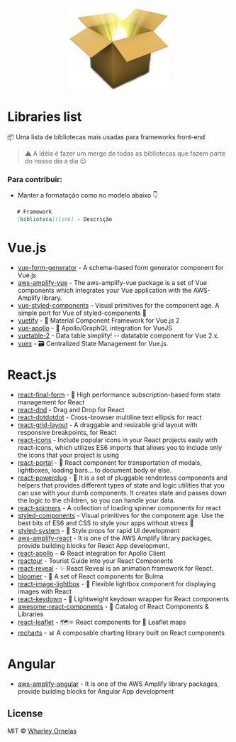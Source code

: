 <p align="center">
  <img src="assets/package.png"/>
</p>

# Libraries list

📦 Uma lista de bibliotecas mais usadas para frameworks front-end

> ⚠️ A idéia é fazer um merge de todas as bibliotecas que fazem parte do nosso dia a dia 😉

### Para contribuir:

- Manter a formatação como no modelo abaixo 👇
```markdown
   # Framework
   [biblioteca](link) - Descrição
```


# Vue.js
- [vue-form-generator](https://github.com/vue-generators/vue-form-generator) - A schema-based form generator component for Vue.js
- [aws-amplify-vue](https://github.com/aws-amplify/amplify-js/tree/master/packages/aws-amplify-vue) - The aws-amplify-vue package is a set of Vue components which integrates your Vue application with the AWS-Amplify library.
- [vue-styled-components](https://github.com/styled-components/vue-styled-components) - Visual primitives for the component age. A simple port for Vue of styled-components 💅
- [vuetify](https://github.com/vuetifyjs/vuetify) - 🐉 Material Component Framework for Vue.js 2
- [vue-apollo](https://github.com/Akryum/vue-apollo) - 🚀 Apollo/GraphQL integration for VueJS
- [vuetable-2](https://github.com/ratiw/vuetable-2) - Data table simplify! -- datatable component for Vue 2.x.
- [vuex](https://github.com/vuejs/vuex) - 🗃️ Centralized State Management for Vue.js.

# React.js
- [react-final-form](https://github.com/final-form/react-final-form) - 🏁 High performance subscription-based form state management for React
- [react-dnd](https://github.com/react-dnd/react-dnd) - Drag and Drop for React
- [react-dotdotdot](https://github.com/CezaryDanielNowak/React-dotdotdot) - Cross-browser multiline text ellipsis for react
- [react-grid-layout](https://github.com/STRML/react-grid-layout) - A draggable and resizable grid layout with responsive breakpoints, for React
- [react-icons](https://github.com/react-icons/react-icons) - Include popular icons in your React projects easly with react-icons, which utilizes ES6 imports that allows you to include only the icons that your project is using
- [react-portal](https://github.com/tajo/react-portal) - 🎯 React component for transportation of modals, lightboxes, loading bars... to document.body or else.
- [react-powerplug](https://github.com/renatorib/react-powerplug) - 🔌 It is a set of pluggable renderless components and helpers that provides different types of state and logic utilities that you can use with your dumb components. It creates state and passes down the logic to the children, so you can handle your data.
- [react-spinners](https://github.com/davidhu2000/react-spinners) - A collection of loading spinner components for react
- [styled-components](https://github.com/styled-components/styled-components) - Visual primitives for the component age. Use the best bits of ES6 and CSS to style your apps without stress 💅
- [styled-system](https://styled-system.com/) - 💅 Style props for rapid UI development
- [aws-amplify-react](https://github.com/aws-amplify/amplify-js/tree/master/packages/aws-amplify-react) -  It is one of the AWS Amplify library packages, provide building blocks for React App development.
- [react-apollo](https://github.com/apollographql/react-apollo) - ♻️ React integration for Apollo Client
- [reactour](https://github.com/elrumordelaluz/reactour) - Tourist Guide into your React Components
- [react-reveal](https://www.react-reveal.com) - ✨ React Reveal is an animation framework for React.
- [bloomer](https://bloomer.js.org/) - 💅 A set of React components for Bulma
- [react-image-lightbox](https://frontend-collective.github.io/react-image-lightbox/) - 🌆 Flexible lightbox component for displaying images with React
- [react-keydown](https://glortho.github.io/react-keydown/) - 🎹 Lightweight keydown wrapper for React components
- [awesome-react-components](https://github.com/brillout/awesome-react-components) - 📓 Catalog of React Components & Libraries
- [react-leaflet](https://react-leaflet.js.org) - 🗺⚛️ React components for 🍃 Leaflet maps
- [recharts](http://recharts.org/en-US/) - 📊 A composable charting library built on React components


# Angular
- [aws-amplify-angular](https://github.com/aws-amplify/amplify-js/tree/master/packages/aws-amplify-angular) - It is one of the AWS Amplify library packages, provide building blocks for Angular App development



## License

MIT © [Wharley Ornelas](https://github.com/wharley)
